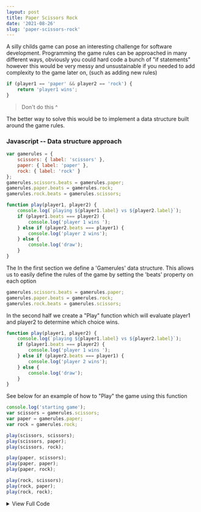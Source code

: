 ```yaml
---
layout: post
title: Paper Scissors Rock
date: '2021-08-26'
slug: 'paper-scissors-rock'
---
```


A silly childs game can pose an interesting challenge for software development.
Programming the game rules can be approached in many different ways, obviously you could hard code a bunch of "if statements" however this would be very messy and unsustainable if you needed to add complexity to the game later on, (such as adding new rules)

```javascript
if (player1 == 'paper' && player2 == 'rock') {
	return 'player1 wins';
}
```

> Don't do this ^

The better way to solve this would be to implement a data structure built around the game rules.

### Javascript -- Data structure approach

```javascript
var gamerules = {
	scissors: { label: 'scissors' },
	paper: { label: 'paper' },
	rock: { label: 'rock' }
};
gamerules.scissors.beats = gamerules.paper;
gamerules.paper.beats = gamerules.rock;
gamerules.rock.beats = gamerules.scissors;

function play(player1, player2) {
	console.log(`playing ${player1.label} vs ${player2.label}`);
	if (player1.beats === player2) {
		console.log('player 1 wins ');
	} else if (player2.beats === player1) {
		console.log('player 2 wins');
	} else {
		console.log('draw');
	}
}
```

The In the first section we define a 'Gamerules' data structure.
This allows us to easily define the rules of the game by setting the 'beats' property on each option

```javascript
gamerules.scissors.beats = gamerules.paper;
gamerules.paper.beats = gamerules.rock;
gamerules.rock.beats = gamerules.scissors;
```

In the second half we create a "Play" function which will evaluate player1 and player2 to determine which choice wins.

```javascript
function play(player1, player2) {
	console.log(`playing ${player1.label} vs ${player2.label}`);
	if (player1.beats === player2) {
		console.log('player 1 wins ');
	} else if (player2.beats === player1) {
		console.log('player 2 wins');
	} else {
		console.log('draw');
	}
}
```

See below for an example of how to "Play" the game using this function

```javascript
console.log('starting game');
var scissors = gamerules.scissors;
var paper = gamerules.paper;
var rock = gamerules.rock;

play(scissors, scissors);
play(scissors, paper);
play(scissors, rock);

play(paper, scissors);
play(paper, paper);
play(paper, rock);

play(rock, scissors);
play(rock, paper);
play(rock, rock);
```

<details>
<summary>View Full Code</summary>

```javascript
var gamerules = {
	scissors: { label: 'scissors' },
	paper: { label: 'paper' },
	rock: { label: 'rock' }
};
gamerules.scissors.beats = gamerules.paper;
gamerules.paper.beats = gamerules.rock;
gamerules.rock.beats = gamerules.scissors;

function play(player1, player2) {
	console.log(`playing ${player1.label} vs ${player2.label}`);
	if (player1.beats === player2) {
		console.log('player 1 wins ');
	} else if (player2.beats === player1) {
		console.log('player 2 wins');
	} else {
		console.log('draw');
	}
}

console.log('starting game');
var scissors = gamerules.scissors;
var paper = gamerules.paper;
var rock = gamerules.rock;

play(scissors, scissors);
play(scissors, paper);
play(scissors, rock);

play(paper, scissors);
play(paper, paper);
play(paper, rock);

play(rock, scissors);
play(rock, paper);
play(rock, rock);
```

</details>
